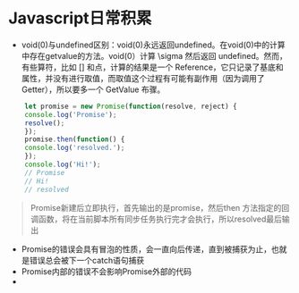 # Javascript日常积累
- void(0)与undefined区别：void(0)永远返回undefined。在void(0)中的计算中存在getvalue的方法。void(0）计算 \sigma 然后返回 undefined。然而，有些算符，比如 [] 和点，计算的结果是一个 Reference，它只记录了基底和属性，并没有进行取值，而取值这个过程有可能有副作用（因为调用了 Getter），所以要多一个 GetValue 布骤。
```js
    let promise = new Promise(function(resolve, reject) {
    console.log('Promise');
    resolve();
    });
    promise.then(function() {
    console.log('resolved.');
    });
    console.log('Hi!');
    // Promise
    // Hi!
    // resolved
```
> Promise新建后立即执行，首先输出的是promise，然后then 方法指定的回调函数，将在当前脚本所有同步任务执行完才会执行，所以resolved最后输出
- Promise的错误会具有冒泡的性质，会一直向后传递，直到被捕获为止，也就是错误总会被下一个catch语句捕获
- Promise内部的错误不会影响Promise外部的代码
- 